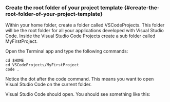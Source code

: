 ### Create the root folder of your project template {#create-the-root-folder-of-your-project-template}

Within your home folder, create a folder called VSCodeProjects. This folder will be the root folder for all your applications developed with Visual Studio Code. Inside the Visual Studio Code Projects create a sub folder called MyFirstProject. 

Open the Terminal app and type the following commands:

```
cd $HOME
cd VSCodeProjects/MyFirstProject
code .
```

Notice the dot after the code command. This means you want to open Visual Studio Code on the current folder.

Visual Studio Code should open. You should see something like this:

